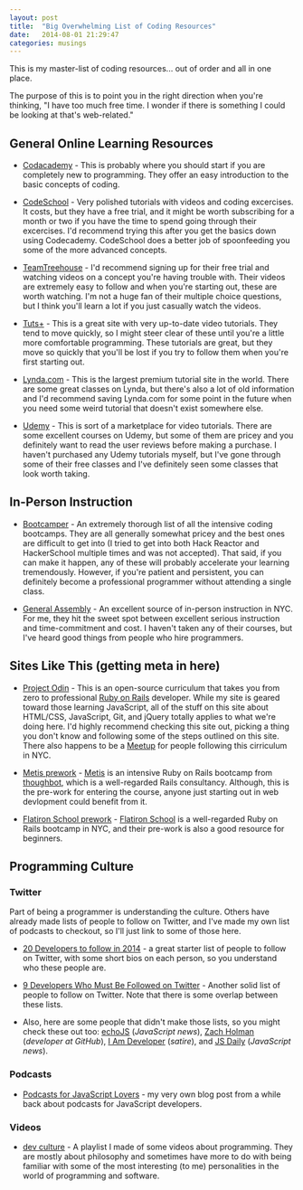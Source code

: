 ```yaml
---
layout: post
title:  "Big Overwhelming List of Coding Resources"
date:   2014-08-01 21:29:47
categories: musings
---
```


This is my master-list of coding resources... out of order and all in one place.

The purpose of this is to point you in the right direction when you're thinking, "I have too much free time. I wonder if there is something I could be looking at that's web-related."


## General Online Learning Resources

- [Codacademy](http://www.codecademy.com) - This is probably where you should start if you are completely new to programming. They offer an easy introduction to the basic concepts of coding.

- [CodeSchool](http://codeschool.com) - Very polished tutorials with videos and coding excercises. It costs, but they have a free trial, and it might be worth subscribing for a month or two if you have the time to spend going through their excercises. I'd recommend trying this after you get the basics down using Codecademy. CodeSchool does a better job of spoonfeeding you some of the more advanced concepts.

- [TeamTreehouse](http://teamtreehouse.com) - I'd recommend signing up for their free trial and watching videos on a concept you're having trouble with. Their videos are extremely easy to follow and when you're starting out, these are worth watching. I'm not a huge fan of their multiple choice questions, but I think you'll learn a lot if you just casually watch the videos.

- [Tuts+](https://tutsplus.com) - This is a great site with very up-to-date video tutorials. They tend to move quickly, so I might steer clear of these until you're a little more comfortable programming. These tutorials are great, but they move so quickly that you'll be lost if you try to follow them when you're first starting out.

- [Lynda.com](http://www.lynda.com) - This is the largest premium tutorial site in the world. There are some great classes on Lynda, but there's also a lot of old information and I'd recommend saving Lynda.com for some point in the future when you need some weird tutorial that doesn't exist somewhere else.

- [Udemy](https://www.udemy.com) - This is sort of a marketplace for video tutorials. There are some excellent courses on Udemy, but some of them are pricey and you definitely want to read the user reviews before making a purchase. I haven't purchased any Udemy tutorials myself, but I've gone through some of their free classes and I've definitely seen some classes that look worth taking.


## In-Person Instruction

- [Bootcamper](http://bootcamper.io) - An extremely thorough list of all the intensive coding bootcamps. They are all generally somewhat pricey and the best ones are difficult to get into (I tried to get into both Hack Reactor and HackerSchool multiple times and was not accepted). That said, if you can make it happen, any of these will probably accelerate your learning tremendously. However, if you're patient and persistent, you can definitely become a professional programmer without attending a single class.

- [General Assembly](https://generalassemb.ly) - An excellent source of in-person instruction in NYC. For me, they hit the sweet spot between excellent serious instruction and time-commitment and cost. I haven't taken any of their courses, but I've heard good things from people who hire programmers.


## Sites Like This (getting meta in here)

- [Project Odin](http://www.theodinproject.com/home) - This is an open-source curriculum that takes you from zero to professional [Ruby on Rails](http://rubyonrails.org/) developer. While my site is geared toward those learning JavaScript, all of the stuff on this site about HTML/CSS, JavaScript, Git, and jQuery totally applies to what we're doing here. I'd highly recommend checking this site out, picking a thing you don't know and following some of the steps outlined on this site. There also happens to be a [Meetup](http://www.meetup.com/codecrewny/events/199566412/?a=ea1_grp&rv=ea1&_af_eid=199566412&_af=event) for people following this cirriculum in NYC.

- [Metis prework](https://github.com/thisismetis/prework) - [Metis](http://www.thisismetis.com) is an intensive Ruby on Rails bootcamp from [thoughbot](http://thoughtbot.com), which is a well-regarded Rails consultancy. Although, this is the pre-work for entering the course, anyone just starting out in web devlopment could benefit from it.

- [Flatiron School prework](http://prework.flatironschool.com) - [Flatiron School](http://flatironschool.com) is a well-regarded Ruby on Rails bootcamp in NYC, and their pre-work is also a good resource for beginners.


## Programming Culture

### Twitter

Part of being a programmer is understanding the culture. Others have already made lists of people to follow on Twitter, and I've made my own list of podcasts to checkout, so I'll just link to some of those here.

- [20 Developers to follow in 2014](https://www.digitalocean.com/company/blog/20-developers-to-follow-in-2014) - a great starter list of people to follow on Twitter, with some short bios on each person, so you understand who these people are.

- [9 Developers Who Must Be Followed on Twitter](https://code.tutsplus.com/articles/9-web-developers-who-must-be-followed-on-twitter--net-179) - Another solid list of people to follow on Twitter. Note that there is some overlap between these lists.

- Also, here are some people that didn't make those lists, so you might check these out too: [echoJS](https://twitter.com/echojs) (*JavaScript news*), [Zach Holman](https://twitter.com/holman) (*developer at GitHub*), [I Am Developer](https://twitter.com/iamdevloper) (*satire*), and [JS Daily](https://twitter.com/JavaScriptDaily) (*JavaScript news*). 

### Podcasts

- [Podcasts for JavaScript Lovers](http://andrew-landry.com/podcasts-for-javascript-lovers) - my very own blog post from a while back about podcasts for JavaScript developers.

### Videos

- [dev culture](http://www.youtube.com/playlist?list=PLpJqhXBWT7F9WvDPK1AqhExHGSJpUbAxf) - A playlist I made of some videos about programming. They are mostly about philosophy and sometimes have more to do with being familiar with some of the most interesting (to me) personalities in the world of programming and software.

